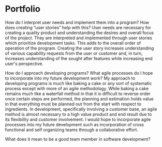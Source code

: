 # Portfolio


How do I interpret user needs and implement them into a program? How does creating “user stories” help with this?
  User needs are necessary for creating a quality product and understanding the desires and overall focus of the project. They are interpreted and implemented through user stories 
  which prioritize development tasks. This adds to the overall order of operation of the program. Creating the user story increases understanding of various capability requests 
  from the user or customer and, in turn, increases understanding of the sought after features while increasing end user's perspective. 


How do I approach developing programs? What agile processes do I hope to incorporate into my future development work?
  My approach to developing programs is much like baking a cake or any sort of systematic process except with more of an agile methodology. While baking a cake remains much like a 
  waterfall method in that it is difficult to reverse order once certain steps are performed, the planning and estimation holds value in that everything must be planned out from 
  the start with respect to ingredients. In development, specifically involving a customer base, an agile method is almost necessary to a high value product and end result due to 
  its flexibility and customer involvement. I would hope to incorporate agile processes into my future development such as incorporation of cross functional and self organizing 
  teams through a collaborative effort. 


What does it mean to be a good team member in software development?
